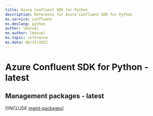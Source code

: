 ```yaml
---
title: Azure Confluent SDK for Python
description: Reference for Azure Confluent SDK for Python
ms.service: confluent
ms.devlang: python
author: lmazuel
ms.author: lmazuel
ms.topic: reference
ms.data: 08/15/2022
---
```

# Azure Confluent SDK for Python - latest

## Management packages - latest
[!INCLUDE [mgmt-packages](confluent-mgmt-index.md)]